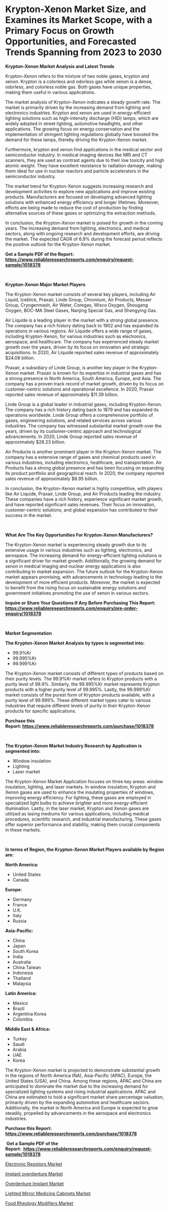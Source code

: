 <p><h1>Krypton-Xenon Market Size, and Examines its Market Scope, with a Primary Focus on Growth Opportunities, and Forecasted Trends Spanning from 2023 to 2030</h1></p><p><strong>Krypton-Xenon Market Analysis and Latest Trends</strong></p>
<p><p>Krypton-Xenon refers to the mixture of two noble gases, krypton and xenon. Krypton is a colorless and odorless gas while xenon is a dense, odorless, and colorless noble gas. Both gases have unique properties, making them useful in various applications.</p><p>The market analysis of Krypton-Xenon indicates a steady growth rate. The market is primarily driven by the increasing demand from lighting and electronics industries. Krypton and xenon are used in energy-efficient lighting solutions such as high-intensity discharge (HID) lamps, which are widely adopted in street lighting, automotive headlights, and other applications. The growing focus on energy conservation and the implementation of stringent lighting regulations globally have boosted the demand for these lamps, thereby driving the Krypton-Xenon market.</p><p>Furthermore, krypton and xenon find applications in the medical sector and semiconductor industry. In medical imaging devices like MRI and CT scanners, they are used as contrast agents due to their low toxicity and high atomic weight. They have excellent resistance to radiation damage, making them ideal for use in nuclear reactors and particle accelerators in the semiconductor industry.</p><p>The market trend for Krypton-Xenon suggests increasing research and development activities to explore new applications and improve existing products. Manufacturers are focused on developing advanced lighting solutions with enhanced energy efficiency and longer lifetimes. Moreover, efforts are being made to reduce the cost of production by finding alternative sources of these gases or optimizing the extraction methods.</p><p>In conclusion, the Krypton-Xenon market is poised for growth in the coming years. The increasing demand from lighting, electronics, and medical sectors, along with ongoing research and development efforts, are driving the market. The expected CAGR of 6.9% during the forecast period reflects the positive outlook for the Krypton-Xenon market.</p></p>
<p><strong>Get a Sample PDF of the Report:&nbsp; <a href="https://www.reliableresearchreports.com/enquiry/request-sample/1018378">https://www.reliableresearchreports.com/enquiry/request-sample/1018378</a></strong></p>
<p>&nbsp;</p>
<p><strong>Krypton-Xenon Major Market Players</strong></p>
<p><p>The Krypton-Xenon market consists of several key players, including Air Liquid, Iceblick, Praxair, Linde Group, Chromium, Air Products, Messer Group, Cryogenmash, Air Water, Coregas, Wisco Oxygen, Shougang Oxygen, BOC-MA Steel Gases, Nanjing Special Gas, and Shengying Gas. </p><p>Air Liquide is a leading player in the market with a strong global presence. The company has a rich history dating back to 1902 and has expanded its operations in various regions. Air Liquide offers a wide range of gases, including Krypton-Xenon, for various industries such as electronics, aerospace, and healthcare. The company has experienced steady market growth over the years, driven by its focus on innovation and strategic acquisitions. In 2020, Air Liquide reported sales revenue of approximately $24.08 billion.</p><p>Praxair, a subsidiary of Linde Group, is another key player in the Krypton-Xenon market. Praxair is known for its expertise in industrial gases and has a strong presence in North America, South America, Europe, and Asia. The company has a proven track record of market growth, driven by its focus on customer-centric solutions and operational excellence. In 2020, Praxair reported sales revenue of approximately $11.39 billion.</p><p>Linde Group is a global leader in industrial gases, including Krypton-Xenon. The company has a rich history dating back to 1879 and has expanded its operations worldwide. Linde Group offers a comprehensive portfolio of gases, engineering solutions, and related services across various industries. The company has witnessed substantial market growth over the years, driven by its customer-centric approach and technological advancements. In 2020, Linde Group reported sales revenue of approximately $28.23 billion.</p><p>Air Products is another prominent player in the Krypton-Xenon market. The company has a extensive range of gases and chemical products used in various industries, including electronics, healthcare, and transportation. Air Products has a strong global presence and has been focusing on expanding its product portfolio and geographical reach. In 2020, the company reported sales revenue of approximately $8.95 billion.</p><p>In conclusion, the Krypton-Xenon market is highly competitive, with players like Air Liquide, Praxair, Linde Group, and Air Products leading the industry. These companies have a rich history, experience significant market growth, and have reported significant sales revenues. Their focus on innovation, customer-centric solutions, and global expansion has contributed to their success in the market.</p></p>
<p>&nbsp;</p>
<p><strong>What Are The Key Opportunities For Krypton-Xenon Manufacturers?</strong></p>
<p><p>The Krypton-Xenon market is experiencing steady growth due to its extensive usage in various industries such as lighting, electronics, and aerospace. The increasing demand for energy-efficient lighting solutions is a significant driver for market growth. Additionally, the growing demand for xenon in medical imaging and nuclear energy applications is also contributing to market expansion. The future outlook for the Krypton-Xenon market appears promising, with advancements in technology leading to the development of more efficient products. Moreover, the market is expected to benefit from the rising focus on sustainable energy solutions and government initiatives promoting the use of xenon in various sectors.</p></p>
<p><strong>Inquire or Share Your Questions If Any Before Purchasing This Report: <a href="https://www.reliableresearchreports.com/enquiry/pre-order-enquiry/1018378">https://www.reliableresearchreports.com/enquiry/pre-order-enquiry/1018378</a></strong></p>
<p>&nbsp;</p>
<p><strong>Market Segmentation</strong></p>
<p><strong>The Krypton-Xenon Market Analysis by types is segmented into:</strong></p>
<p><ul><li>99.9%Kr</li><li>99.995%Kr</li><li>99.999%Kr</li></ul></p>
<p><p>The Krypton-Xenon market consists of different types of products based on their purity levels. The 99.9%Kr market refers to Krypton products with a purity level of 99.9%. Similarly, the 99.995%Kr market represents Krypton products with a higher purity level of 99.995%. Lastly, the 99.999%Kr market consists of the purest form of Krypton products available, with a purity level of 99.999%. These different market types cater to various industries that require different levels of purity in their Krypton-Xenon products for specific applications.</p></p>
<p><strong>Purchase this Report:&nbsp;<a href="https://www.reliableresearchreports.com/purchase/1018378">https://www.reliableresearchreports.com/purchase/1018378</a></strong></p>
<p>&nbsp;</p>
<p><strong>The Krypton-Xenon Market Industry Research by Application is segmented into:</strong></p>
<p><ul><li>Window insulation</li><li>Lighting</li><li>Laser market</li></ul></p>
<p><p>The Krypton-Xenon Market Application focuses on three key areas: window insulation, lighting, and laser markets. In window insulation, Krypton and Xenon gases are used to enhance the insulating properties of windows, improving energy efficiency. For lighting, these gases are employed in specialized light bulbs to achieve brighter and more energy-efficient illumination. Lastly, in the laser market, Krypton and Xenon gases are utilized as lasing mediums for various applications, including medical procedures, scientific research, and industrial manufacturing. These gases offer superior performance and stability, making them crucial components in these markets.</p></p>
<p>&nbsp;</p>
<p><strong>In terms of Region, the Krypton-Xenon Market Players available by Region are:</strong></p>
<p>
    <p> <strong> North America: </strong>
        <ul>
            <li>United States</li>
            <li>Canada</li>
        </ul>
        </p> 
    <p> <strong> Europe: </strong>
        <ul>
            <li>Germany</li>
            <li>France</li>
            <li>U.K.</li>
            <li>Italy</li>
            <li>Russia</li>
        </ul>
        </p> 
    <p> <strong> Asia-Pacific: </strong>
        <ul>
            <li>China</li>
            <li>Japan</li>
            <li>South Korea</li>
            <li>India</li>
            <li>Australia</li>
            <li>China Taiwan</li>
            <li>Indonesia</li>
            <li>Thailand</li>
            <li>Malaysia</li>
        </ul>
        </p> 
    <p> <strong> Latin America: </strong>
        <ul>
            <li>Mexico</li>
            <li>Brazil</li>
            <li>Argentina Korea</li>
            <li>Colombia</li>
        </ul>
        </p> 
    <p> <strong> Middle East & Africa: </strong>
        <ul>
            <li>Turkey</li>
            <li>Saudi</li>
            <li>Arabia</li>
            <li>UAE</li>
            <li>Korea</li>
        </ul>
    </p>
    </p>
<p><p>The Krypton-Xenon market is projected to demonstrate substantial growth in the regions of North America (NA), Asia-Pacific (APAC), Europe, the United States (USA), and China. Among these regions, APAC and China are anticipated to dominate the market due to the increasing demand for specialized lighting systems and rising industrial applications. APAC and China are estimated to hold a significant market share percentage valuation, primarily driven by the expanding automotive and healthcare sectors. Additionally, the market in North America and Europe is expected to grow steadily, propelled by advancements in the aerospace and electronics industries.</p></p>
<p><strong>Purchase this Report: <a href="https://www.reliableresearchreports.com/purchase/1018378">https://www.reliableresearchreports.com/purchase/1018378</a></strong></p>
<p>&nbsp;<strong>Get a Sample PDF of the Report:&nbsp;&nbsp;<a href="https://www.reliableresearchreports.com/enquiry/request-sample/1018378">https://www.reliableresearchreports.com/enquiry/request-sample/1018378</a></strong></p>
<p><strong></strong></p>
<p><p><a href="https://www.linkedin.com/pulse/electronic-resistors-market-insights-players-forecast-till-f7uve/">Electronic Resistors Market</a></p><p><a href="https://www.reportprime.com/implant-overdenture-r9949">Implant overdenture Market</a></p><p><a href="https://www.reportprime.com/overdenture-implant-r9950">Overdenture Implant Market</a></p><p><a href="https://github.com/krish151299/Market-Research-Report-List-1/blob/main/lighted-mirror-medicine-cabinets-market.md">Lighted Mirror Medicine Cabinets Market</a></p><p><a href="https://medium.com/@holliswelch2023/food-rheology-modifiers-market-size-growth-forecast-2023-2030-6e880c072db0">Food Rheology Modifiers Market</a></p></p>